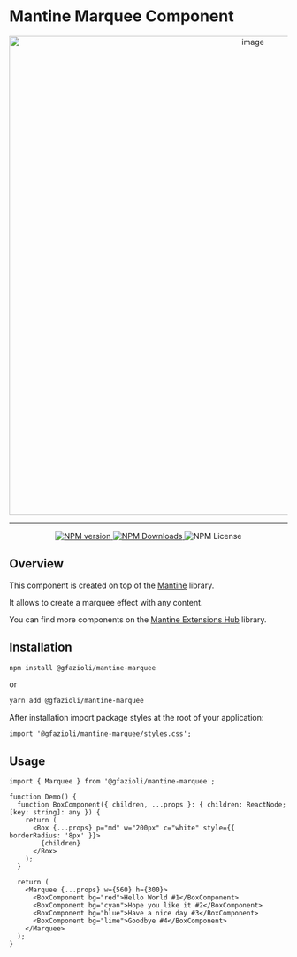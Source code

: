 # Mantine Marquee Component

<p align="center">
  <img width="866" alt="image" src="https://github.com/gfazioli/mantine-marquee/assets/432181/d9d37b48-ab49-44c7-9315-4ad9a48e70f8">
</p>

---

<p align="center">
  <a aria-label="NPM version" href="https://www.npmjs.com/package/@gfazioli/mantine-marquee">
    <img alt="NPM version" src="https://img.shields.io/npm/v/%40gfazioli%2Fmantine-marquee?style=for-the-badge">
  </a>
  
  <a aria-label="NPM version" href="https://www.npmjs.com/package/@gfazioli/mantine-marquee">
    <img alt="NPM Downloads" src="https://img.shields.io/npm/dm/%40gfazioli%2Fmantine-marquee?style=for-the-badge">
  </a>

  <img alt="NPM License" src="https://img.shields.io/npm/l/%40gfazioli%2Fmantine-marquee?style=for-the-badge">

</p>

## Overview

This component is created on top of the [Mantine](https://mantine.dev/) library.

It allows to create a marquee effect with any content.

You can find more components on the [Mantine Extensions Hub](https://mantine-extensions.vercel.app/) library.

## Installation

```sh
npm install @gfazioli/mantine-marquee
```
or 

```sh
yarn add @gfazioli/mantine-marquee
```

After installation import package styles at the root of your application:

```tsx
import '@gfazioli/mantine-marquee/styles.css';
```

## Usage

```tsx
import { Marquee } from '@gfazioli/mantine-marquee';

function Demo() {
  function BoxComponent({ children, ...props }: { children: ReactNode; [key: string]: any }) {
    return (
      <Box {...props} p="md" w="200px" c="white" style={{ borderRadius: '8px' }}>
        {children}
      </Box>
    );
  }

  return (
    <Marquee {...props} w={560} h={300}>
      <BoxComponent bg="red">Hello World #1</BoxComponent>
      <BoxComponent bg="cyan">Hope you like it #2</BoxComponent>
      <BoxComponent bg="blue">Have a nice day #3</BoxComponent>
      <BoxComponent bg="lime">Goodbye #4</BoxComponent>
    </Marquee>
  );
}
```



